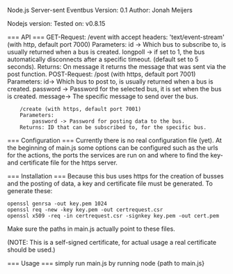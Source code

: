Node.js Server-sent Eventbus
Version: 0.1
Author: Jonah Meijers

Nodejs version:
	Tested on: v0.8.15

=== API ===
	GET-Request:
		/event with accept headers: 'text/event-stream' (with http, default port 7000)
		Parameters: 
			id -> Which bus to subscribe to, is usually returned when a bus is created.
			longpoll -> if set to 1, the bus automatically disconnects after a specific timeout.
				(default set to 5 seconds).
		Returns: 
			On message it returns the message that was sent via the post function.
	POST-Request: 
		/post (with https, default port 7001)
		Parameters:
			id-> Which bus to post to, is usually returned when a bus is created.
			password -> Password for the selected bus, it is set when the bus is created.
			message-> The specific message to send over the bus.

		/create (with https, default port 7001)
		Parameters:
			password -> Password for posting data to the bus.
		Returns: ID that can be subscribed to, for the specific bus.

=== Configuration ===
Currently there is no real configuration file (yet).
At the beginning of main.js some options can be configured such as
the urls for the actions, the ports the services are run on and where to find the key- and certificate file for the https server.

=== Installation ===
Because this bus uses https for the creation of busses and the posting of data, a key and certificate file must be generated. 
To generate these:

	openssl genrsa -out key.pem 1024 
	openssl req -new -key key.pem -out certrequest.csr 
	openssl x509 -req -in certrequest.csr -signkey key.pem -out cert.pem

Make sure the paths in main.js actually point to these files.


(NOTE: This is a self-signed certificate, for actual usage a real certificate should be used.)

=== Usage ===
simply run main.js by running node {path to main.js}